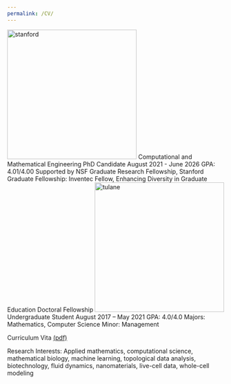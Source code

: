 ```yaml
---
permalink: /CV/
---
```

<img src="https://github.com/rjuenemann/rjuenemann.github.io/blob/master/assets/images/SUSig_Seal_Stacked_Left.png?raw=true" alt="stanford" style="width:300px;"/>       
Computational and Mathematical Engineering PhD Candidate         
August 2021 - June 2026       
GPA: 4.01/4.00           
Supported by NSF Graduate Research Fellowship, Stanford Graduate Fellowship: Inventec Fellow,       
Enhancing Diversity in Graduate Education Doctoral Fellowship 

<img src="https://github.com/rjuenemann/rjuenemann.github.io/blob/master/assets/images/%C6%92%C6%92TUshield-word_2c%20(1).png?raw=true" alt="tulane" style="width:300px;"/>     
Undergraduate Student  
August 2017 – May 2021    
GPA: 4.0/4.0    
Majors: Mathematics, Computer Science   
Minor: Management   

Curriculum Vita [(pdf)](https://drive.google.com/file/d/1to5Eb1gUKw4_NrLsTg5sBotIvgUP8qrE/view?usp=sharing)

Research Interests:
Applied mathematics, computational science, mathematical biology, machine learning, topological
data analysis, biotechnology, fluid dynamics, nanomaterials, live-cell data, whole-cell modeling
